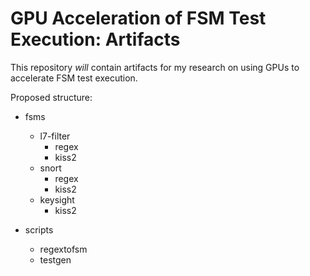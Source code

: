 # GPU Acceleration of FSM Test Execution: Artifacts

This repository *will* contain artifacts for my research on using GPUs to accelerate FSM test execution. 

Proposed structure:
* fsms 
  - l7-filter
    * regex
    * kiss2 
  - snort
    * regex
    * kiss2
  - keysight
    * kiss2

* scripts
  - regextofsm
  - testgen
